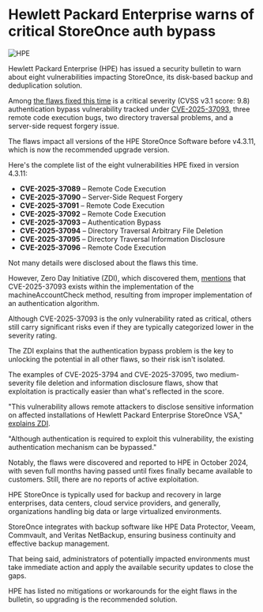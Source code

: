 # Hewlett Packard Enterprise warns of critical StoreOnce auth bypass

![HPE](https://www.bleepstatic.com/content/hl-images/2021/05/27/HPE-headpic.jpg)

Hewlett Packard Enterprise (HPE) has issued a security bulletin to warn about eight vulnerabilities impacting StoreOnce, its disk-based backup and deduplication solution.

Among [the flaws fixed this time](http://support.hpe.com/hpesc/public/docDisplay?docId=hpesbst04847en%5Fus&docLocale=en%5FUS) is a critical severity (CVSS v3.1 score: 9.8) authentication bypass vulnerability tracked under [CVE-2025-37093](https://nvd.nist.gov/vuln/detail/CVE-2025-37093), three remote code execution bugs, two directory traversal problems, and a server-side request forgery issue.

The flaws impact all versions of the HPE StoreOnce Software before v4.3.11, which is now the recommended upgrade version.

Here's the complete list of the eight vulnerabilities HPE fixed in version 4.3.11:

* **CVE-2025-37089** – Remote Code Execution
* **CVE-2025-37090** – Server-Side Request Forgery
* **CVE-2025-37091** – Remote Code Execution
* **CVE-2025-37092** – Remote Code Execution
* **CVE-2025-37093** – Authentication Bypass
* **CVE-2025-37094** – Directory Traversal Arbitrary File Deletion
* **CVE-2025-37095** – Directory Traversal Information Disclosure
* **CVE-2025-37096** – Remote Code Execution

Not many details were disclosed about the flaws this time.

However, Zero Day Initiative (ZDI), which discovered them, [mentions](https://www.zerodayinitiative.com/advisories/ZDI-25-316/) that CVE-2025-37093 exists within the implementation of the machineAccountCheck method, resulting from improper implementation of an authentication algorithm.

Although CVE-2025-37093 is the only vulnerability rated as critical, others still carry significant risks even if they are typically categorized lower in the severity rating.

The ZDI explains that the authentication bypass problem is the key to unlocking the potential in all other flaws, so their risk isn't isolated.

The examples of CVE-2025-3794 and CVE-2025-37095, two medium-severity file deletion and information disclosure flaws, show that exploitation is practically easier than what's reflected in the score.

"This vulnerability allows remote attackers to disclose sensitive information on affected installations of Hewlett Packard Enterprise StoreOnce VSA," [explains ZDI](https://www.zerodayinitiative.com/advisories/ZDI-25-317/).

"Although authentication is required to exploit this vulnerability, the existing authentication mechanism can be bypassed."

Notably, the flaws were discovered and reported to HPE in October 2024, with seven full months having passed until fixes finally became available to customers. Still, there are no reports of active exploitation.

HPE StoreOnce is typically used for backup and recovery in large enterprises, data centers, cloud service providers, and generally, organizations handling big data or large virtualized environments.

StoreOnce integrates with backup software like HPE Data Protector, Veeam, Commvault, and Veritas NetBackup, ensuring business continuity and effective backup management.

That being said, administrators of potentially impacted environments must take immediate action and apply the available security updates to close the gaps.

HPE has listed no mitigations or workarounds for the eight flaws in the bulletin, so upgrading is the recommended solution.